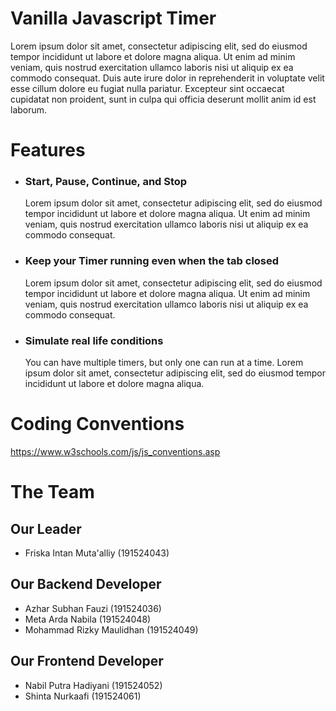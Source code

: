 # Vanilla Javascript Timer
Lorem ipsum dolor sit amet, consectetur adipiscing elit, sed do eiusmod tempor incididunt ut labore et dolore magna aliqua. Ut enim ad minim veniam, quis nostrud exercitation ullamco laboris nisi ut aliquip ex ea commodo consequat. Duis aute irure dolor in reprehenderit in voluptate velit esse cillum dolore eu fugiat nulla pariatur. Excepteur sint occaecat cupidatat non proident, sunt in culpa qui officia deserunt mollit anim id est laborum.


# Features
* ### Start, Pause, Continue, and Stop

    Lorem ipsum dolor sit amet, consectetur adipiscing elit, sed do eiusmod tempor incididunt ut labore et dolore magna aliqua. Ut enim ad minim veniam, quis nostrud exercitation ullamco laboris nisi ut aliquip ex ea commodo consequat. 

* ### Keep your Timer running even when the tab closed

    Lorem ipsum dolor sit amet, consectetur adipiscing elit, sed do eiusmod tempor incididunt ut labore et dolore magna aliqua. Ut enim ad minim veniam, quis nostrud exercitation ullamco laboris nisi ut aliquip ex ea commodo consequat. 

* ### Simulate real life conditions

    You can have multiple timers, but only one can run at a time.
    Lorem ipsum dolor sit amet, consectetur adipiscing elit, sed do eiusmod tempor incididunt ut labore et dolore magna aliqua.


# Coding Conventions
https://www.w3schools.com/js/js_conventions.asp


# The Team
## Our Leader

* Friska Intan Muta'alliy (191524043)

## Our Backend Developer
* Azhar Subhan Fauzi (191524036)
* Meta Arda Nabila (191524048)
* Mohammad Rizky Maulidhan (191524049)

## Our Frontend Developer
* Nabil Putra Hadiyani (191524052)
* Shinta Nurkaafi (191524061)
